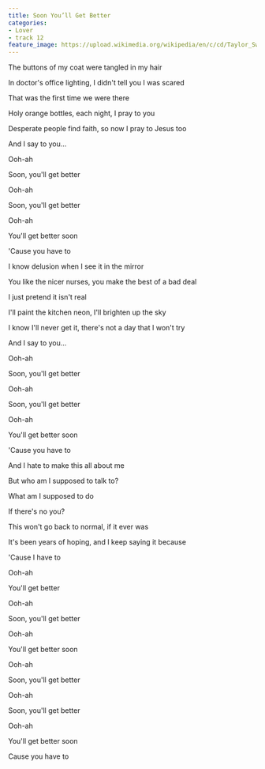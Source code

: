 ```yaml
---
title: Soon You’ll Get Better
categories:
- Lover
- track 12
feature_image: https://upload.wikimedia.org/wikipedia/en/c/cd/Taylor_Swift_-_Lover.png
--- 
```

The buttons of my coat were tangled in my hair

In doctor's office lighting, I didn't tell you I was scared

That was the first time we were there

Holy orange bottles, each night, I pray to you

Desperate people find faith, so now I pray to Jesus too

And I say to you...

Ooh-ah

Soon, you'll get better

Ooh-ah

Soon, you'll get better

Ooh-ah

You'll get better soon

'Cause you have to

I know delusion when I see it in the mirror

You like the nicer nurses, you make the best of a bad deal

I just pretend it isn't real

I'll paint the kitchen neon, I'll brighten up the sky

I know I'll never get it, there's not a day that I won't try

And I say to you...

Ooh-ah

Soon, you'll get better

Ooh-ah

Soon, you'll get better

Ooh-ah

You'll get better soon

'Cause you have to

And I hate to make this all about me

But who am I supposed to talk to?

What am I supposed to do

If there's no you?

This won't go back to normal, if it ever was

It's been years of hoping, and I keep saying it because

'Cause I have to

Ooh-ah

You'll get better

Ooh-ah

Soon, you'll get better

Ooh-ah

You'll get better soon

Ooh-ah

Soon, you'll get better

Ooh-ah

Soon, you'll get better

Ooh-ah

You'll get better soon

Cause you have to